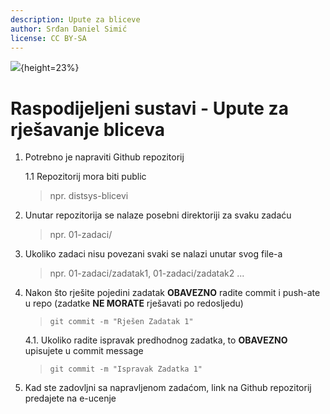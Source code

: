 ```yaml
---
description: Upute za bliceve
author: Srđan Daniel Simić
license: CC BY-SA
---
```


![](fipu.png){height=23%}

# Raspodijeljeni sustavi - Upute za rješavanje bliceva

1. Potrebno je napraviti Github repozitorij 

    1.1 Repozitorij mora biti public

    > npr. distsys-blicevi

2. Unutar repozitorija se nalaze posebni direktoriji za svaku zadaću 

    > npr. 01-zadaci/

3. Ukoliko zadaci nisu povezani svaki se nalazi unutar svog file-a 

    > npr. 01-zadaci/zadatak1, 01-zadaci/zadatak2 ...

4. Nakon što rješite pojedini zadatak **OBAVEZNO** radite commit i push-ate u repo (zadatke **NE MORATE** rješavati po redosljedu)

    > `git commit -m "Rješen Zadatak 1"`

    4.1. Ukoliko radite ispravak predhodnog zadatka, to **OBAVEZNO** upisujete u commit message

    > `git commit -m "Ispravak Zadatka 1"`

5. Kad ste zadovljni sa napravljenom zadaćom, link na Github repozitorij predajete na e-ucenje
